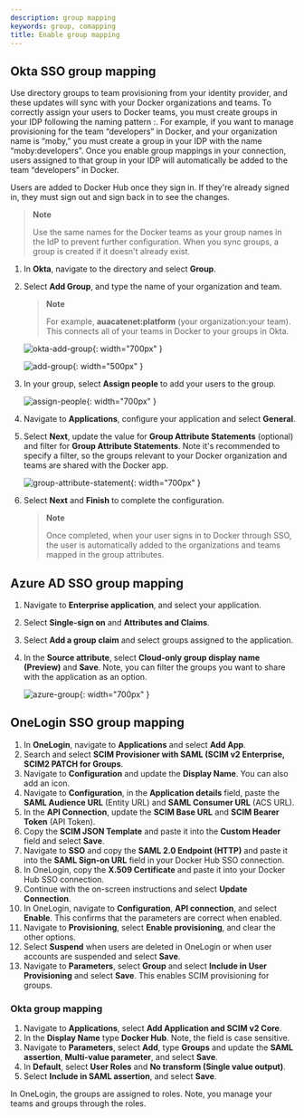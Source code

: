 ```yaml
---
description: group mapping
keywords: group, comapping
title: Enable group mapping
---
```


## Okta SSO group mapping

Use directory groups to team provisioning from your identity provider, and these updates will sync with your Docker organizations and teams.
To correctly assign your users to Docker teams, you must create groups in your IDP following the naming pattern <organization>:<team>. For example, if you want to manage provisioning for the team “developers” in Docker, and your organization name is “moby,” you must create a group in your IDP with the name “moby:developers”. Once you enable group mappings in your connection, users assigned to that group in your IDP will automatically be added to the team “developers” in Docker.

Users are added to Docker Hub once they sign in. If they're already signed in, they must sign out and sign back in to see the changes.

   > **Note**
   >
   > Use the same names for the Docker teams as your group names in the IdP to prevent further configuration. When you sync groups, a group is created if it doesn't already exist.

1. In **Okta**, navigate to the directory and select **Group**.
2. Select **Add Group**, and type the name of your organization and team.

    > **Note**
    >
    > For example, **auacatenet:platform** (your organization:your team). This connects all of your teams in Docker to your groups in Okta.

    ![okta-add-group](images/okta-add-group.png){: width="700px" }

    ![add-group](images/add-group.png){: width="500px" }

3. In your group, select **Assign people** to add your users to the group.

    ![assign-people](images/assign-people.png){: width="700px" }

4. Navigate to **Applications**, configure your application and select **General**.
5. Select **Next**, update the value for **Group Attribute Statements** (optional) and filter for **Group Attribute Statements**. Note it's recommended to specify a filter, so the groups relevant to your Docker organization and teams are shared with the Docker app.

    ![group-attribute-statement](images/group-attribute-statement.png){: width="700px" }

6. Select **Next** and **Finish** to complete the configuration.

    > **Note**
    >
    > Once completed, when your user signs in to Docker through SSO, the user is automatically added to the organizations and teams mapped in the group attributes.

## Azure AD SSO group mapping

1. Navigate to **Enterprise application**, and select your application.
2. Select **Single-sign on** and **Attributes and Claims**.
3. Select **Add a group claim** and select groups assigned to the application.
4. In the **Source attribute**, select **Cloud-only group display name (Preview)** and **Save**. Note, you can filter the groups you want to share with the application as an option.

    ![azure-group](images/azure-group.png){: width="700px" }

## OneLogin SSO group mapping

1. In **OneLogin**, navigate to **Applications** and select **Add App**.
2. Search and select **SCIM Provisioner with SAML (SCIM v2 Enterprise, SCIM2 PATCH for Groups**.
3. Navigate to **Configuration** and update the **Display Name**. You can also add an icon. 
4. Navigate to **Configuration**, in the **Application details** field, paste the **SAML Audience URL** (Entity URL) and **SAML Consumer URL** (ACS URL).
5. In the **API Connection**, update the **SCIM Base URL** and **SCIM Bearer Token** (API Token).
6. Copy the **SCIM JSON Template** and paste it into the **Custom Header** field and select **Save**.
7. Navigate to **SSO** and copy the **SAML 2.0 Endpoint (HTTP)** and paste it into the **SAML Sign-on URL** field in your Docker Hub SSO connection. 
8. In OneLogin, copy the **X.509 Certificate** and paste it into your Docker Hub SSO connection.
9. Continue with the on-screen instructions and select **Update Connection**.
10. In OneLogin, navigate to **Configuration**, **API connection**, and select  **Enable**. This confirms that the parameters are correct when enabled.
11. Navigate to **Provisioning**, select **Enable provisioning**, and clear the other options.
12. Select **Suspend** when users are deleted in OneLogin or when user accounts are suspended and select **Save**.
13. Navigate to **Parameters**, select **Group** and select **Include in User Provisioning** and select **Save**. This enables SCIM provisioning for groups.

### Okta group mapping

1. Navigate to **Applications**, select **Add Application and SCIM v2 Core**.
2. In the **Display Name** type **Docker Hub**. Note, the field is case sensitive.
3. Navigate to **Parameters**, select **Add**, type **Groups** and update the **SAML assertion**, **Multi-value parameter**, and select **Save**.
4. In **Default**, select **User Roles** and **No transform (Single value output)**.
5. Select **Include in SAML assertion**, and select **Save**.

In OneLogin, the groups are assigned to roles. Note, you manage your teams and groups through the roles.
